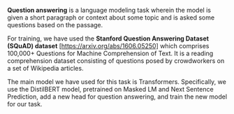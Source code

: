 **Question answering** is a language modeling task wherein the model is given a short paragraph or context about some topic and is asked some questions based on the passage. 

For training, we have used the **Stanford Question Answering Dataset (SQuAD) dataset** [https://arxiv.org/abs/1606.05250] which comprises 100,000+ Questions for Machine Comprehension of Text. It is a reading comprehension dataset consisting of questions posed by crowdworkers on a set of Wikipedia articles. 

The main model we have used for this task is Transformers. Specifically, we use the DistilBERT model, pretrained on Masked LM and Next Sentence Prediction, add a new head for question answering, and train the new model for our task.

